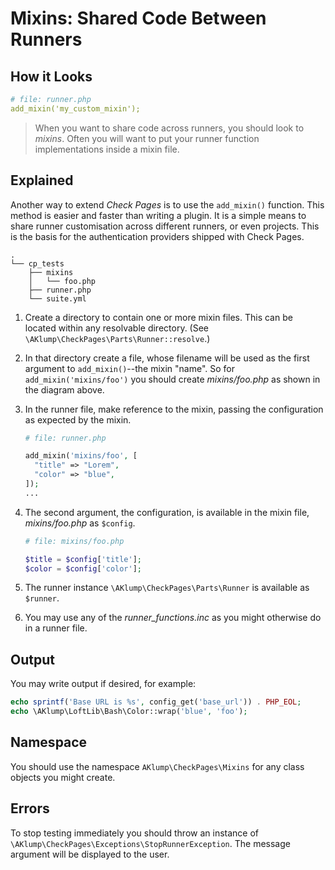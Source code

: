 <!--
id: mixins
title: Mixins
-->

# Mixins: Shared Code Between Runners

## How it Looks

```yaml
# file: runner.php
add_mixin('my_custom_mixin');
```

> When you want to share code across runners, you should look to _mixins_. Often you will want to put your runner function implementations inside a mixin file.

## Explained

Another way to extend _Check Pages_ is to use the `add_mixin()` function. This method is easier and faster than writing a plugin. It is a simple means to share runner customisation across different runners, or even projects. This is the basis for the authentication providers shipped with Check Pages.

```text
.
└── cp_tests
    ├── mixins
    │   └── foo.php
    ├── runner.php
    └── suite.yml
```

1. Create a directory to contain one or more mixin files. This can be located within any resolvable directory. (See `\AKlump\CheckPages\Parts\Runner::resolve`.)
2. In that directory create a file, whose filename will be used as the first argument to `add_mixin()`--the mixin "name". So for `add_mixin('mixins/foo')` you should create _mixins/foo.php_ as shown in the diagram above.
3. In the runner file, make reference to the mixin, passing the configuration as expected by the mixin.
    ```php
    # file: runner.php
    
    add_mixin('mixins/foo', [
      "title" => "Lorem",
      "color" => "blue",
    ]);
    ...
    ```
4. The second argument, the configuration, is available in the mixin file, _mixins/foo.php_ as `$config`.

    ```php
    # file: mixins/foo.php
    
    $title = $config['title'];
    $color = $config['color'];
   
    ```
5. The runner instance `\AKlump\CheckPages\Parts\Runner` is available as `$runner`.
6. You may use any of the _runner_functions.inc_ as you might otherwise do in a runner file.

## Output

You may write output if desired, for example:

```php
echo sprintf('Base URL is %s', config_get('base_url')) . PHP_EOL;
echo \AKlump\LoftLib\Bash\Color::wrap('blue', 'foo');
```

## Namespace

You should use the namespace `AKlump\CheckPages\Mixins` for any class objects you might create.

## Errors

To stop testing immediately you should throw an instance of `\AKlump\CheckPages\Exceptions\StopRunnerException`. The message argument will be displayed to the user.
